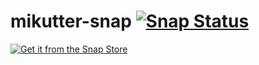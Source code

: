 mikutter-snap [![Snap Status](https://build.snapcraft.io/badge/yuntan/mikutter-snap.svg)](https://build.snapcraft.io/user/yuntan/mikutter-snap)
=============
[![Get it from the Snap Store](https://snapcraft.io/static/images/badges/en/snap-store-black.svg)](https://snapcraft.io/mikutter)

